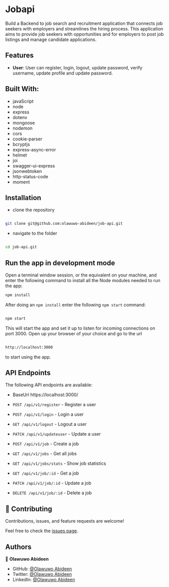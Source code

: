 # Jobapi

Build a Backend to job search and recruitment application that connects job seekers with employers and streamlines
the hiring process. This application aims to provide job seekers with
opportunities and for employers to post job listings and manage candidate applications.

## Features

- **User**: User can register, login, logout, update password, verify username, update profile and update password.

## Built With:

- javaScript
- node
- express
- dotenv
- mongoose
- nodemon
- cors
- cookie-parser
- bcryptjs
- express-async-error
- helmet
- joi
- swagger-ui-express
- jsonwebtoken
- http-status-code
- moment

## Installation

- clone the repository

```sh

git clone git@github.com:olawuwo-abideen/job-api.git

```

- navigate to the folder

```sh

cd job-api.git

```

## Run the app in development mode

Open a terminal window session, or the equivalent on your machine, and enter the following command to install all the
Node modules needed to run the app:

```sh
npm install

```

After doing an `npm install` enter the following `npm start` command:

```sh

npm start

```

This will start the app and set it up to listen for incoming connections on port 3000. Open up your browser of
your choice and go to the url

```sh

http://localhost:3000

```

to start using the app.

## API Endpoints

The following API endpoints are available:

- BaseUrl https://localhost:3000/

- `POST /api/v1/register` - Register a user
- `POST /api/v1/login` - Login a user
- `GET /api/v1/logout` - Logout a user
- `PATCH /api/v1/updateuser` - Update a user

- `POST /api/v1/job` - Create a job
- `GET /api/v1/jobs` - Get all jobs
- `GET /api/v1/jobs/stats` - Show job statistics
- `GET /api/v1/job/:id` - Get a job
- `PATCH /api/v1/job/:id` - Update a job
- `DELETE /api/v1/job/:id` - Delete a job

## 🤝 Contributing

Contributions, issues, and feature requests are welcome!

Feel free to check the [issues page](https://github.com/olawuwo-abideen/job-api/issues).

## Authors

👤 **Olawuwo Abideen**

- GitHub: [@Olawuwo Abideen](https://github.com/olawuwo-abideen)
- Twitter: [@Olawuwo Abideen](https://twitter.com/olawuwo_abideen)
- LinkedIn: [@Olawuwo Abideen](https://www.linkedin.com/in/olawuwo-abideen/)
